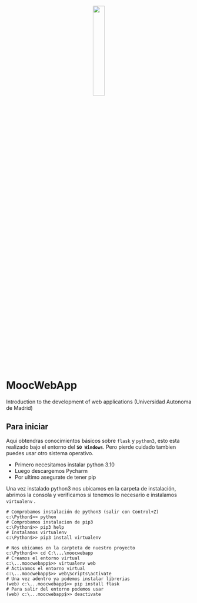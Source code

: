 <h1 align="center" >
<br>
    <img src="https://www.edx.org/images/logos/edx-logo-elm.svg" height="25%" width="25%">
</h1>

# MoocWebApp

Introduction to the development of web applications (Universidad Autonoma de Madrid)

## Para iniciar

Aqui obtendras conocimientos básicos sobre `flask` y `python3`, esto esta realizado bajo el entorno del **`SO Windows`**.
Pero pierde cuidado tambien puedes usar otro sistema operativo.

- Primero necesitamos instalar python 3.10
- Luego descargemos Pycharm 
- Por ultimo asegurate de tener pip

Una vez instalado python3 nos ubicamos en la carpeta de instalación, abrimos la consola y verificamos si tenemos lo necesario e instalamos `virtualenv` .

```shell
# Comprobamos instalación de python3 (salir con Control+Z)
c:\Python$>> python
# Comprobamos instalacion de pip3
c:\Python$>> pip3 help
# Instalamos virtualenv
c:\Python$>> pip3 install virtualenv

# Nos ubicamos en la carpteta de nuestro proyecto
c:\Python$>> cd C:\...\moocwebapp
# Creamos el entorno virtual
c:\...moocwebapp$>> virtualenv web
# Activamos el entorno virtual
c:\...moocwebapp$>> web\Scripts\activate
# Una vez adentro ya podemos instalar librerias
(web) c:\...moocwebapp$>> pip install flask
# Para salir del entorno podemos usar
(web) c:\...moocwebapp$>> deactivate
```
